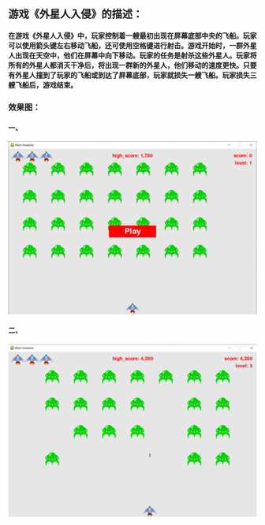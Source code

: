 ## 游戏《外星人入侵》的描述：
#### 在游戏《外星人入侵》中，玩家控制着一艘最初出现在屏幕底部中央的飞船。玩家可以使用箭头键左右移动飞船，还可使用空格键进行射击。游戏开始时，一群外星人出现在天空中，他们在屏幕中向下移动。玩家的任务是射杀这些外星人。玩家将所有的外星人都消灭干净后，将出现一群新的外星人，他们移动的速度更快。只要有外星人撞到了玩家的飞船或到达了屏幕底部，玩家就损失一艘飞船。玩家损失三艘飞船后，游戏结束。

### 效果图：
#### 一、
![image](https://github.com/JackKoLing/python_study_notes/blob/master/project1_alien_invasion/res_images/1.png)

#### 二、
![image](https://github.com/JackKoLing/python_study_notes/blob/master/project1_alien_invasion/res_images/2.png)
